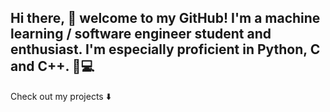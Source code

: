 <body margin="auto">
<h2>Hi there, 👋 welcome to my GitHub! I'm a machine learning / software engineer student and enthusiast. I'm especially proficient in Python, C and C++. 🐍💻</h2>
<!--
IMG
-->
Check out my projects ⬇️
</body>

<!--
**fburleson/fburleson** is a ✨ _special_ ✨ repository because its `README.md` (this file) appears on your GitHub profile.

Here are some ideas to get you started:

- 🔭 I’m currently working on ...
- 🌱 I’m currently learning ...
- 👯 I’m looking to collaborate on ...
- 🤔 I’m looking for help with ...
- 💬 Ask me about ...
- 📫 How to reach me: ...
- 😄 Pronouns: ...
- ⚡ Fun fact: ...
-->
